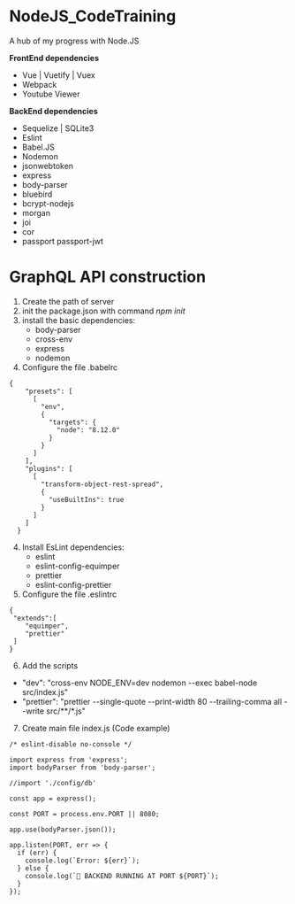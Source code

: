 # NodeJS_CodeTraining
A hub of my progress with Node.JS

**FrontEnd dependencies**
- Vue | Vuetify | Vuex
- Webpack
- Youtube Viewer

**BackEnd dependencies**
- Sequelize | SQLite3
- Eslint
- Babel.JS
- Nodemon
- jsonwebtoken
- express
- body-parser
- bluebird
- bcrypt-nodejs
- morgan
- joi
- cor
- passport passport-jwt

# GraphQL API construction
1. Create the path of server
2. init the package.json with command *npm init*
3. install the basic dependencies:
    - body-parser
    - cross-env
    - express
    - nodemon
4. Configure the file .babelrc
~~~~
{
    "presets": [
      [
        "env",
        {
          "targets": {
            "node": "8.12.0"
          }
        }
      ]
    ],
    "plugins": [
      [
        "transform-object-rest-spread",
        {
          "useBuiltIns": true
        }
      ]
    ]
  }
~~~~
4. Install EsLint dependencies:
    - eslint
    - eslint-config-equimper
    - prettier
    - eslint-config-prettier
5. Configure the file .eslintrc 
~~~~
{
 "extends":[
    "equimper",
    "prettier"
 ]
}
~~~~
6. Add the scripts
  - "dev": "cross-env NODE_ENV=dev nodemon --exec babel-node src/index.js"
  - "prettier": "prettier --single-quote --print-width 80 --trailing-comma all --write src/**/*.js"
7. Create main file index.js (Code example)
~~~~
/* eslint-disable no-console */

import express from 'express';
import bodyParser from 'body-parser';

//import './config/db'

const app = express();

const PORT = process.env.PORT || 8080;

app.use(bodyParser.json());

app.listen(PORT, err => {
  if (err) {
    console.log(`Error: ${err}`);
  } else {
    console.log(`🚀 BACKEND RUNNING AT PORT ${PORT}`);
  }
});
~~~~

